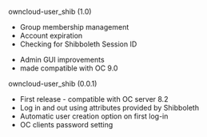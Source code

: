 owncloud-user_shib (1.0)
+ Group membership management
+ Account expiration
+ Checking for Shibboleth Session ID
* Admin GUI improvements
* made compatible with OC 9.0

owncloud-user_shib (0.0.1)
* First release - compatible with OC server 8.2
* Log in and out using attributes provided by Shibboleth
* Automatic user creation option on first log-in
* OC clients password setting
